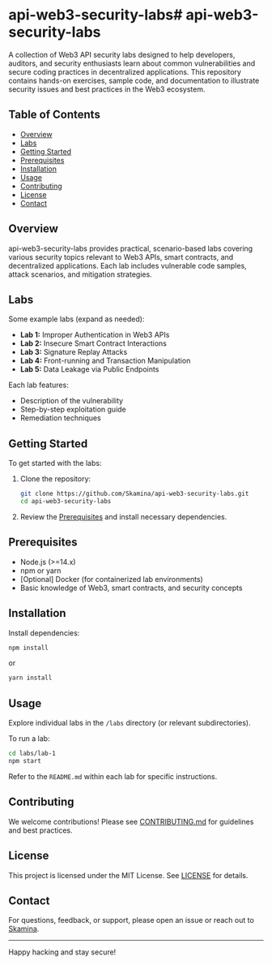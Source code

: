 # api-web3-security-labs# api-web3-security-labs

A collection of Web3 API security labs designed to help developers, auditors, and security enthusiasts learn about common vulnerabilities and secure coding practices in decentralized applications. This repository contains hands-on exercises, sample code, and documentation to illustrate security issues and best practices in the Web3 ecosystem.

## Table of Contents

- [Overview](#overview)
- [Labs](#labs)
- [Getting Started](#getting-started)
- [Prerequisites](#prerequisites)
- [Installation](#installation)
- [Usage](#usage)
- [Contributing](#contributing)
- [License](#license)
- [Contact](#contact)

## Overview

api-web3-security-labs provides practical, scenario-based labs covering various security topics relevant to Web3 APIs, smart contracts, and decentralized applications. Each lab includes vulnerable code samples, attack scenarios, and mitigation strategies.

## Labs

Some example labs (expand as needed):

- **Lab 1:** Improper Authentication in Web3 APIs
- **Lab 2:** Insecure Smart Contract Interactions
- **Lab 3:** Signature Replay Attacks
- **Lab 4:** Front-running and Transaction Manipulation
- **Lab 5:** Data Leakage via Public Endpoints

Each lab features:

- Description of the vulnerability
- Step-by-step exploitation guide
- Remediation techniques

## Getting Started

To get started with the labs:

1. Clone the repository:
    ```bash
    git clone https://github.com/Skamina/api-web3-security-labs.git
    cd api-web3-security-labs
    ```
2. Review the [Prerequisites](#prerequisites) and install necessary dependencies.

## Prerequisites

- Node.js (>=14.x)
- npm or yarn
- [Optional] Docker (for containerized lab environments)
- Basic knowledge of Web3, smart contracts, and security concepts

## Installation

Install dependencies:

```bash
npm install
```
or
```bash
yarn install
```

## Usage

Explore individual labs in the `/labs` directory (or relevant subdirectories).

To run a lab:

```bash
cd labs/lab-1
npm start
```

Refer to the `README.md` within each lab for specific instructions.

## Contributing

We welcome contributions! Please see [CONTRIBUTING.md](CONTRIBUTING.md) for guidelines and best practices.

## License

This project is licensed under the MIT License. See [LICENSE](LICENSE) for details.

## Contact

For questions, feedback, or support, please open an issue or reach out to [Skamina](https://github.com/Skamina).

---

Happy hacking and stay secure!
